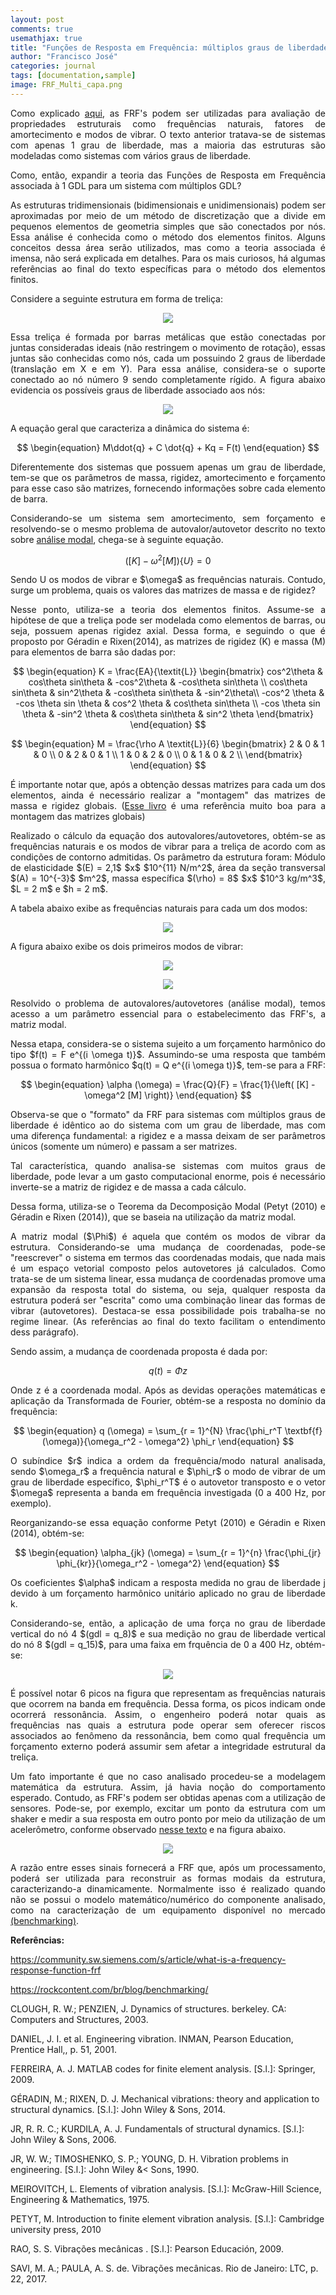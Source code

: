 ```yaml
---
layout: post
comments: true
usemathjax: true
title: "Funções de Resposta em Frequência: múltiplos graus de liberdade"
author: "Francisco José"
categories: journal
tags: [documentation,sample]
image: FRF_Multi_capa.png
---
```

<html>
<body>

<p align="justify"> Como explicado <a href="http://engfrancisco.com/journal/funcao-resposta-frequencia.html">aqui</a>, as FRF's podem ser utilizadas para avaliação de propriedades estruturais como frequências naturais, fatores de amortecimento e modos de vibrar. O texto anterior tratava-se de sistemas com apenas 1 grau de liberdade, mas a maioria das estruturas são modeladas como sistemas com vários graus de liberdade.
</p>

<p align="justify"> Como, então, expandir a teoria das Funções de Resposta em Frequência associada à 1 GDL para um sistema com múltiplos GDL? </p>

<p align="justify"> As estruturas tridimensionais (bidimensionais e unidimensionais) podem ser aproximadas por meio de um método de discretização que a divide em pequenos elementos de geometria simples que são conectados por nós. Essa análise é conhecida como o método dos elementos finitos. Alguns conceitos dessa área serão utilizados, mas como a teoria associada é imensa, não será explicada em detalhes. Para os mais curiosos, há algumas referências ao final do texto específicas para o método dos elementos finitos.</p>

<p align="justify"> Considere a seguinte estrutura em forma de treliça:</p>

<p align = "center">
<img src="http://engfrancisco.com/assets/img/Estrutura_trelica.PNG"></p>

<p align="justify"> Essa treliça é formada por barras metálicas que estão conectadas por juntas consideradas ideais (não restringem o movimento de rotação), essas juntas são conhecidas como nós, cada um possuindo 2 graus de liberdade (translação em X e em Y). Para essa análise, considera-se o suporte conectado ao nó número 9 sendo completamente rígido. A figura abaixo evidencia os possíveis graus de liberdade associado aos nós: </p>

<p align = "center">
<img src="http://engfrancisco.com/assets/img/Trelica_GDL.png"></p>

<p align="justify"> A equação geral que caracteriza a dinâmica do sistema é: </p>

$$
\begin{equation}
M\ddot{q} + C \dot{q} + Kq = F(t)
\end{equation}
$$

<p align="justify"> Diferentemente dos sistemas que possuem apenas um grau de liberdade, tem-se que os parâmetros de massa, rigidez, amortecimento e forçamento para esse caso são matrizes, fornecendo informações sobre cada elemento de barra. </p>

<p align="justify"> Considerando-se um sistema sem amortecimento, sem forçamento e resolvendo-se o mesmo problema de autovalor/autovetor descrito no texto sobre <a href="http://engfrancisco.com/journal/analise_modal.html">análise modal</a>, chega-se à seguinte equação. </p>

$$
\begin{equation}
\left( [K] - \omega^2 [M] \right) \left\{ U \right\} = 0
\end{equation}
$$

<p align="justify"> Sendo U os modos de vibrar e $\omega$ as frequências naturais. Contudo, surge um problema, quais os valores das matrizes de massa e de rigidez? </p>

<p align="justify"> Nesse ponto, utiliza-se a teoria dos elementos finitos. Assume-se a hipótese de que a treliça pode ser modelada como elementos de barras, ou seja, possuem apenas rigidez axial. Dessa forma, e seguindo o que é proposto por Géradin e Rixen(2014), as matrizes de rigidez (K) e massa (M) para elementos de barra são dadas por: </p>

$$
\begin{equation}
K = \frac{EA}{\textit{L}} \begin{bmatrix}
cos^2\theta & cos\theta sin\theta & -cos^2\theta & -cos\theta sin\theta \\
cos\theta sin\theta & sin^2\theta & -cos\theta sin\theta & -sin^2\theta\\
-cos^2 \theta & -cos \theta sin \theta & cos^2 \theta & cos\theta sin\theta \\
-cos \theta sin \theta & -sin^2 \theta & cos\theta sin\theta  & sin^2 \theta
\end{bmatrix}
\end{equation}
$$

$$
\begin{equation}
M = \frac{\rho A \textit{L}}{6} \begin{bmatrix}
2 & 0 & 1 & 0 \\
0 & 2 & 0 & 1 \\
1 & 0 & 2 & 0 \\
0 & 1 & 0 & 2 \\
\end{bmatrix}
\end{equation}
$$

<p align="justify"> É importante notar que, após a obtenção dessas matrizes para cada um dos elementos, ainda é necessário realizar a "montagem" das matrizes de massa e rigidez globais. (<a href="https://link.springer.com/book/10.1007/978-1-4020-9200-8">Esse livro</a> é uma referência muito boa para a montagem das matrizes globais) </p>

<p align="justify"> Realizado o cálculo da equação dos autovalores/autovetores, obtém-se as frequências naturais e os modos de vibrar para a treliça de acordo com as condições de contorno admitidas. Os parâmetro da estrutura foram: Módulo de elasticidade $(E) = 2,1$ $x$ $10^{11} N/m^2$, área da seção transversal $(A) = 10^{-3}$ $m^2$, massa específica $(\rho) = 8$ $x$ $10^3 kg/m^3$, $L = 2 m$ e $h = 2 m$. </p>

<p align="justify"> A tabela abaixo exibe as frequências naturais para cada um dos modos: </p>

<p align = "center">
<img src="http://engfrancisco.com/assets/img/Tabela_freq_naturais.PNG"></p>

<p align="justify"> A figura abaixo exibe os dois primeiros modos de vibrar: </p>

<p align = "center">
<img src="http://engfrancisco.com/assets/img/Modo_1.png"></p>

<p align = "center">
<img src="http://engfrancisco.com/assets/img/Modo_2.png"></p>

<p align="justify"> Resolvido o problema de autovalores/autovetores (análise modal), temos acesso a um parâmetro essencial para o estabelecimento das FRF's, a matriz modal. </p>

<p align="justify"> Nessa etapa, considera-se o sistema sujeito a um forçamento harmônico do tipo $f(t) = F e^{(i \omega t)}$. Assumindo-se uma resposta que também possua o formato harmônico $q(t) = Q e^{(i \omega t)}$, tem-se para a FRF: </p>

$$
\begin{equation}
\alpha (\omega) = \frac{Q}{F} = \frac{1}{\left( [K] - \omega^2 [M] \right)}
\end{equation}
$$

<p align="justify"> Observa-se que o "formato" da FRF para sistemas com múltiplos graus de liberdade é idêntico ao do sistema com um grau de liberdade, mas com uma diferença fundamental: a rigidez e a massa deixam de ser parâmetros únicos (somente um número) e passam a ser matrizes. </p>

<p align="justify"> Tal característica, quando analisa-se sistemas com muitos graus de liberdade, pode levar a um gasto computacional enorme, pois é necessário inverte-se a matriz de rigidez e de massa a cada cálculo. </p>

<p align="justify"> Dessa forma, utiliza-se o Teorema da Decomposição Modal (Petyt (2010) e Géradin e Rixen (2014)), que se baseia na utilização da matriz modal. </p>

<p align="justify"> A matriz modal ($\Phi$) é aquela que contém os modos de vibrar da estrutura. Considerando-se uma mudança de coordenadas, pode-se "reescrever" o sistema em termos das coordenadas modais, que nada mais é um espaço vetorial composto pelos autovetores já calculados. Como trata-se de um sistema linear, essa mudança de coordenadas promove uma expansão da resposta total do sistema, ou seja, qualquer resposta da estrutura poderá ser "escrita" como uma combinação linear das formas de vibrar (autovetores). Destaca-se essa possibilidade pois trabalha-se no regime linear. (As referências ao final do texto facilitam o entendimento dess parágrafo). </p>

<p align="justify"> Sendo assim, a mudança de coordenada proposta é dada por: </p>

$$
\begin{equation}
q(t) = \Phi z
\end{equation}
$$

<p align="justify"> Onde z é a coordenada modal. Após as devidas operações matemáticas e aplicação da Transformada de Fourier, obtém-se a resposta no domínio da frequência: </p>

$$
\begin{equation}
q (\omega) =  \sum_{r = 1}^{N} \frac{\phi_r^T \textbf{f}(\omega)}{\omega_r^2 - \omega^2} \phi_r
\end{equation}
$$

<p align="justify"> O subíndice $r$ indica a ordem da frequência/modo natural analisada, sendo $\omega_r$ a frequência natural e $\phi_r$ o modo de vibrar de um grau de liberdade específico, $\phi_r^T$ é o autovetor transposto e o vetor $\omega$ representa a banda em frequência investigada (0 a 400 Hz, por exemplo). </p>

<p align="justify"> Reorganizando-se essa equação conforme Petyt (2010) e Géradin e Rixen (2014), obtém-se: </p>

$$
\begin{equation}
\alpha_{jk} (\omega) = \sum_{r = 1}^{n} \frac{\phi_{jr} \phi_{kr}}{\omega_r^2 - \omega^2}
\end{equation}
$$

<p align="justify"> Os coeficientes $\alpha$ indicam a resposta medida no grau de liberdade j devido à um forçamento harmônico unitário aplicado no grau de liberdade k. </p>

<p align="justify"> Considerando-se, então, a aplicação de uma força no grau de liberdade vertical do nó 4 $(gdl = q_8)$ e sua medição no grau de liberdade vertical do nó 8 $(gdl = q_15)$, para uma faixa em frquência de 0 a 400 Hz, obtém-se: </p>

<p align = "center">
<img src="http://engfrancisco.com/assets/img/FRF_trelica.png"></p>

<p align="justify"> É possível notar 6 picos na figura que representam as frequências naturais que ocorrem na banda em frequência. Dessa forma, os picos indicam onde ocorrerá ressonância. Assim, o engenheiro poderá notar quais as frequências nas quais a estrutura pode operar sem oferecer riscos associados ao fenômeno da ressonância, bem como qual frequência um forçamento externo poderá assumir sem afetar a integridade estrutural da treliça. </p>

<p align="justify"> Um fato importante é que no caso analisado procedeu-se a modelagem matemática da estrutura. Assim, já havia noção do comportamento esperado. Contudo, as FRF's podem ser obtidas apenas com a utilização de sensores. Pode-se, por exemplo, excitar um ponto da estrutura com um shaker e medir a sua resposta em outro ponto por meio da utilização de um acelerômetro, conforme observado <a href="<https://community.sw.siemens.com/s/article/what-is-a-frequency-response-function-frf>">nesse texto</a> e na figura abaixo. </p>

<p align = "center">
<img src="http://engfrancisco.com/assets/img/FRF_Sensor_Siemens.PNG"></p>

<p align="justify"> A razão entre esses sinais fornecerá a FRF que, após um processamento, poderá ser utilizada para reconstruir as formas modais da estrutura, caracterizando-a dinamicamente. Normalmente isso é realizado quando não se possui o modelo matemático/numérico do componente analisado, como na caracterização de um equipamento disponível no mercado <a href="https://rockcontent.com/br/blog/benchmarking/">(benchmarking)</a>. </p>

<p align="justify"><b>Referências:</b>

<p><a href="https://community.sw.siemens.com/s/article/what-is-a-frequency-response-function-frf">https://community.sw.siemens.com/s/article/what-is-a-frequency-response-function-frf</a>
</p>

<p><a href="https://rockcontent.com/br/blog/benchmarking/">https://rockcontent.com/br/blog/benchmarking/</a>
</p>

<p>CLOUGH, R. W.; PENZIEN, J. Dynamics of structures. berkeley. CA: Computers and Structures, 2003.</p>

<p>DANIEL, J. I. et al. Engineering vibration. INMAN, Pearson Education, Prentice Hall,, p. 51, 2001.</p>

<p>FERREIRA, A. J. MATLAB codes for finite element analysis. [S.l.]: Springer, 2009.</p>

<p>GÉRADIN, M.; RIXEN, D. J. Mechanical vibrations: theory and application to structural dynamics.
[S.l.]: John Wiley & Sons, 2014.</p>

<p>JR, R. R. C.; KURDILA, A. J. Fundamentals of structural dynamics. [S.l.]: John Wiley & Sons, 2006.</p>

<p>JR, W. W.; TIMOSHENKO, S. P.; YOUNG, D. H. Vibration problems in engineering. [S.l.]: John Wiley &<
Sons, 1990.</p>

<p>MEIROVITCH, L. Elements of vibration analysis. [S.l.]: McGraw-Hill Science, Engineering &
Mathematics, 1975.</p>

<p>PETYT, M. Introduction to finite element vibration analysis. [S.l.]: Cambridge university press, 2010</p>

<p>RAO, S. S. Vibrações mecânicas . [S.l.]: Pearson Educación, 2009.</p>

<p>SAVI, M. A.; PAULA, A. S. de. Vibrações mecânicas. Rio de Janeiro: LTC, p. 22, 2017.</p>
</p>

